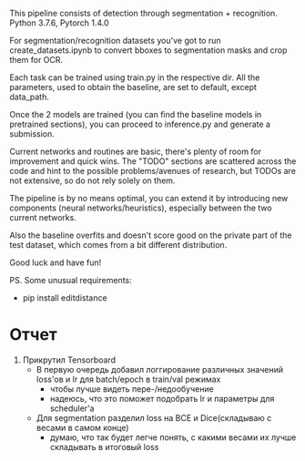 This pipeline consists of detection through segmentation + recognition.
Python 3.7.6, Pytorch 1.4.0

For segmentation/recognition datasets you've got to run create_datasets.ipynb to convert bboxes to segmentation masks and crop them for OCR.

Each task can be trained using train.py in the respective dir. All the parameters, used to obtain the baseline,
 are set to default, except data_path.

Once the 2 models are trained (you can find the baseline models in pretrained sections), you can proceed to inference.py and generate a submission. 

Current networks and routines are basic, there's plenty of room for improvement and quick wins.
 The "TODO" sections are scattered across the code and hint to the possible problems/avenues of research, but TODOs are 
 not extensive, so do not rely solely on them.

The pipeline is by no means optimal, you can extend it by introducing new components (neural networks/heuristics),
 especially between the two current networks.
 
Also the baseline overfits and doesn't score good on the private part of the test dataset, which comes from a bit different distribution. 

Good luck and have fun!


PS. Some unusual requirements:
 - pip install editdistance


# Отчет
1) Прикрутил Tensorboard
    - В первую очередь добавил логгирование различных значений
    loss'ов и lr для batch/epoch в train/val режимах
        - чтобы лучше видеть пере-/недообучение
        - надеюсь, что это поможет подобрать lr и параметры для scheduler'а
    - Для segmentation разделил loss на BCE и Dice(складываю с весами в самом конце)
        - думаю, что так будет легче понять, с какими весами их лучше складывать в итоговый loss
        
 